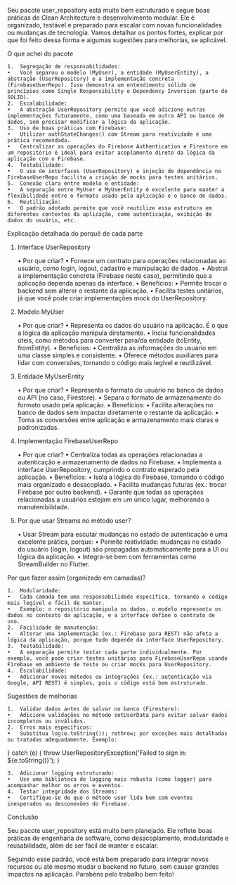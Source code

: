 Seu pacote user_repository está muito bem estruturado e segue boas práticas de Clean Architecture e desenvolvimento modular. Ele é organizado, testável e preparado para escalar com novas funcionalidades ou mudanças de tecnologia. Vamos detalhar os pontos fortes, explicar por que foi feito dessa forma e algumas sugestões para melhorias, se aplicável.

O que achei do pacote

	1.	Segregação de responsabilidades:
	•	Você separou o modelo (MyUser), a entidade (MyUserEntity), a abstração (UserRepository) e a implementação concreta (FirebaseUserRepo). Isso demonstra um entendimento sólido de princípios como Single Responsibility e Dependency Inversion (parte do SOLID).
	2.	Escalabilidade:
	•	A abstração UserRepository permite que você adicione outras implementações futuramente, como uma baseada em outra API ou banco de dados, sem precisar modificar a lógica da aplicação.
	3.	Uso de boas práticas com Firebase:
	•	Utilizar authStateChanges() com Stream para reatividade é uma prática recomendada.
	•	Centralizar as operações do Firebase Authentication e Firestore em um repositório é ideal para evitar acoplamento direto da lógica da aplicação com o Firebase.
	4.	Testabilidade:
	•	O uso de interfaces (UserRepository) e injeção de dependência no FirebaseUserRepo facilita a criação de mocks para testes unitários.
	5.	Conexão clara entre modelo e entidade:
	•	A separação entre MyUser e MyUserEntity é excelente para manter a flexibilidade entre o formato usado pela aplicação e o banco de dados.
	6.	Reutilização:
	•	O padrão adotado permite que você reutilize essa estrutura em diferentes contextos da aplicação, como autenticação, exibição de dados do usuário, etc.

Explicação detalhada do porquê de cada parte

1. Interface UserRepository

	•	Por que criar?
	•	Fornece um contrato para operações relacionadas ao usuário, como login, logout, cadastro e manipulação de dados.
	•	Abstrai a implementação concreta (Firebase neste caso), permitindo que a aplicação dependa apenas da interface.
	•	Benefícios:
	•	Permite trocar o backend sem alterar o restante da aplicação.
	•	Facilita testes unitários, já que você pode criar implementações mock do UserRepository.

2. Modelo MyUser

	•	Por que criar?
	•	Representa os dados do usuário na aplicação. É o que a lógica da aplicação manipula diretamente.
	•	Inclui funcionalidades úteis, como métodos para converter para/da entidade (toEntity, fromEntity).
	•	Benefícios:
	•	Centraliza as informações do usuário em uma classe simples e consistente.
	•	Oferece métodos auxiliares para lidar com conversões, tornando o código mais legível e reutilizável.

3. Entidade MyUserEntity

	•	Por que criar?
	•	Representa o formato do usuário no banco de dados ou API (no caso, Firestore).
	•	Separa o formato de armazenamento do formato usado pela aplicação.
	•	Benefícios:
	•	Facilita alterações no banco de dados sem impactar diretamente o restante da aplicação.
	•	Torna as conversões entre aplicação e armazenamento mais claras e padronizadas.

4. Implementação FirebaseUserRepo

	•	Por que criar?
	•	Centraliza todas as operações relacionadas a autenticação e armazenamento de dados no Firebase.
	•	Implementa a interface UserRepository, cumprindo o contrato esperado pela aplicação.
	•	Benefícios:
	•	Isola a lógica do Firebase, tornando o código mais organizado e desacoplado.
	•	Facilita mudanças futuras (ex.: trocar Firebase por outro backend).
	•	Garante que todas as operações relacionadas a usuários estejam em um único lugar, melhorando a manutenibilidade.

5. Por que usar Streams no método user?

	•	Usar Stream para escutar mudanças no estado de autenticação é uma excelente prática, porque:
	•	Permite reatividade: mudanças no estado do usuário (login, logout) são propagadas automaticamente para a UI ou lógica da aplicação.
	•	Integra-se bem com ferramentas como StreamBuilder no Flutter.

Por que fazer assim (organizado em camadas)?

	1.	Modularidade:
	•	Cada camada tem uma responsabilidade específica, tornando o código mais legível e fácil de manter.
	•	Exemplo: o repositório manipula os dados, o modelo representa os dados no contexto da aplicação, e a interface define o contrato de uso.
	2.	Facilidade de manutenção:
	•	Alterar uma implementação (ex.: Firebase para REST) não afeta a lógica da aplicação, porque tudo depende da interface UserRepository.
	3.	Testabilidade:
	•	A separação permite testar cada parte individualmente. Por exemplo, você pode criar testes unitários para FirebaseUserRepo usando Firebase em ambiente de teste ou criar mocks para UserRepository.
	4.	Escalabilidade:
	•	Adicionar novos métodos ou integrações (ex.: autenticação via Google, API REST) é simples, pois o código está bem estruturado.

Sugestões de melhorias

	1.	Validar dados antes de salvar no banco (Firestore):
	•	Adicione validações no método setUserData para evitar salvar dados incompletos ou inválidos.
	2.	Erros mais específicos:
	•	Substitua log(e.toString()); rethrow; por exceções mais detalhadas ou tratadas adequadamente. Exemplo:

} catch (e) {
  throw UserRepositoryException('Failed to sign in: ${e.toString()}');
}


	3.	Adicionar logging estruturado:
	•	Use uma biblioteca de logging mais robusta (como logger) para acompanhar melhor os erros e eventos.
	4.	Testar integridade dos Streams:
	•	Certifique-se de que o método user lida bem com eventos inesperados ou desconexões do Firebase.

Conclusão

Seu pacote user_repository está muito bem planejado. Ele reflete boas práticas de engenharia de software, como desacoplamento, modularidade e reusabilidade, além de ser fácil de manter e escalar.

Seguindo esse padrão, você está bem preparado para integrar novos recursos ou até mesmo mudar o backend no futuro, sem causar grandes impactos na aplicação. Parabéns pelo trabalho bem feito!